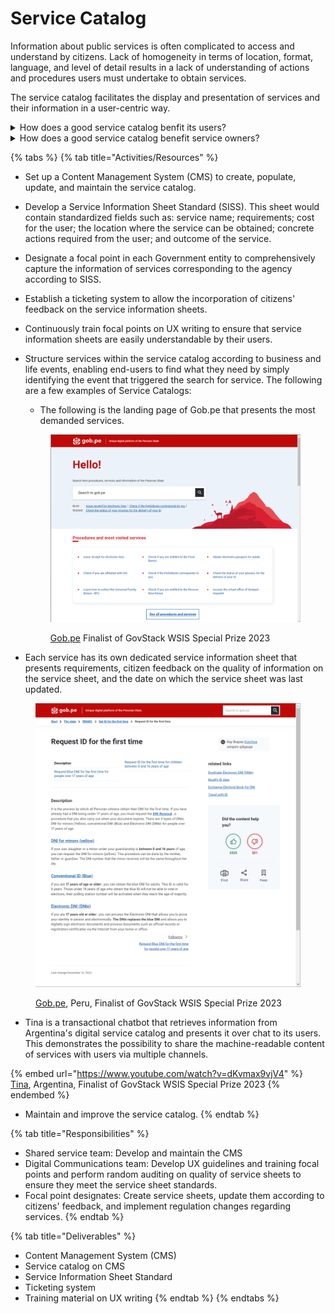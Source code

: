 # Service Catalog

Information about public services is often complicated to access and understand by citizens. Lack of homogeneity in terms of location, format, language, and level of detail results in a lack of understanding of actions and procedures users must undertake to obtain services.

The service catalog facilitates the display and presentation of services and their information in a user-centric way.

<details>

<summary>How does a good service catalog benfit its users?</summary>

A good service catalog allows its user to easily:

* Find the service they need by identifying the event that triggered the search for service.
* Find the required information and actions to obtain the service.
* Understand the provided information and actions without any assistance.
* Obtain services in a uniform, simple, standardized way.
* Seek support from competent authority when needed.

</details>

<details>

<summary>How does a good service catalog benefit service owners?</summary>

A good service catalog allows:

1. Analysis of the entire catalog of services to easily identify redundancies in requirements, sequencing of services according to life events and opportunities for simplification
2. One-time creation of machine-readable service information.
3. User centricity leading to elevated user experience;
4. Democratize accessibility and improve usage rate;
5. Better management of services portfolio.

</details>

{% tabs %}
{% tab title="Activities/Resources" %}
* Set up a Content Management System (CMS) to create, populate, update, and maintain the service catalog.
* Develop a Service Information Sheet Standard (SISS). This sheet would contain standardized fields such as: service name; requirements; cost for the user; the location where the service can be obtained; concrete actions required from the user; and outcome of the service.&#x20;
* Designate a focal point in each Government entity to comprehensively capture the information of services corresponding to the agency according to SISS.
* Establish a ticketing system to allow the incorporation of citizens' feedback on the service information sheets.&#x20;
* Continuously train focal points on UX writing to ensure that service information sheets are easily understandable by their users.
*   Structure services within the service catalog according to business and life events, enabling end-users to find what they need by simply identifying the event that triggered the search for service. The following are a few examples of Service Catalogs:

    * The following is the landing page of Gob.pe that presents the most demanded services.



    <figure><img src="../../.gitbook/assets/Gob.pe.png" alt=""><figcaption><p><a href="https://www.gob.pe/">Gob.pe</a> Finalist of GovStack WSIS Special Prize 2023</p></figcaption></figure>


* Each service has its own dedicated service information sheet that presents requirements, citizen feedback on the quality of information on the service sheet, and the date on which the service sheet was last updated.

<figure><img src="../../.gitbook/assets/Screenshot 2023-04-05 181224.png" alt=""><figcaption><p><a href="https://www.gob.pe/">Gob.pe</a>, Peru, Finalist of GovStack WSIS Special Prize 2023</p></figcaption></figure>

* Tina is a transactional chatbot that retrieves information from Argentina's digital service catalog and presents it over chat to its users. This demonstrates the possibility to share the machine-readable content of services with users via multiple channels.

{% embed url="https://www.youtube.com/watch?v=dKvmax9vjV4" %}
[Tina](https://www.argentina.gob.ar/tina), Argentina, Finalist of GovStack WSIS Special Prize 2023
{% endembed %}

* Maintain and improve the service catalog.
{% endtab %}

{% tab title="Responsibilities" %}
* Shared service team: Develop and maintain the CMS
* Digital Communications team: Develop UX guidelines and training focal points and perform random auditing on quality of service sheets to ensure they meet the service sheet standards.
* Focal point designates: Create service sheets, update them according to citizens' feedback, and implement regulation changes regarding services.
{% endtab %}

{% tab title="Deliverables" %}
* Content Management System (CMS)
* Service catalog on CMS
* Service Information Sheet Standard
* Ticketing system
* Training material on UX writing
{% endtab %}
{% endtabs %}

